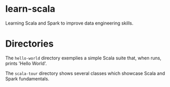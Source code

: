 # learn-scala
Learning Scala and Spark to improve data engineering skills.

# Directories
The `hello-world` directory exemplies a simple Scala suite that, when runs, prints 'Hello World'. 

The `scala-tour` directory shows several classes which showcase Scala and Spark fundamentals.